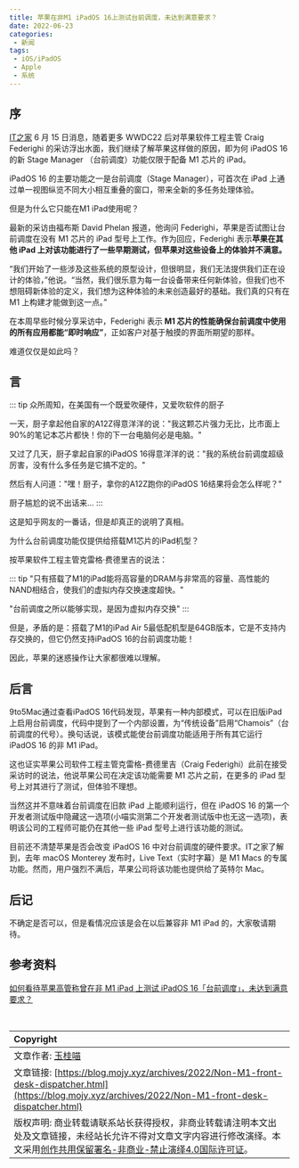 ```yaml
---
title: 苹果在非M1 iPadOS 16上测试台前调度，未达到满意要求？
date: 2022-06-23
categories:
 - 新闻
tags:
 - iOS/iPadOS
 - Apple
 - 系统
---
```


## 序

[IT之家](https://www.ithome.com) 6 月 15 日消息，随着更多 WWDC22 后对苹果软件工程主管 Craig Federighi 的采访浮出水面，我们继续了解苹果这样做的原因，即为何 iPadOS 16 的新 Stage Manager （台前调度）功能仅限于配备 M1 芯片的 iPad。

iPadOS 16 的主要功能之一是台前调度（Stage Manager），可首次在 iPad 上通过单一视图纵览不同大小相互重叠的窗口，带来全新的多任务处理体验。

但是为什么它只能在M1 iPad使用呢？

最新的采访由福布斯 David Phelan 报道，他询问 Federighi，苹果是否试图让台前调度在没有 M1 芯片的 iPad 型号上工作。作为回应，Federighi 表示<strong>苹果在其他 iPad 上对该功能进行了一些早期测试，但苹果对这些设备上的体验并不满意。</strong>

“我们开始了一些涉及这些系统的原型设计，但很明显，我们无法提供我们正在设计的体验，”他说。“当然，我们很乐意为每一台设备带来任何新体验，但我们也不想阻碍新体验的定义，我们想为这种体验的未来创造最好的基础。我们真的只有在 M1 上构建才能做到这一点。”

在本周早些时候分享采访中，Federighi 表示<strong> M1 芯片的性能确保台前调度中使用的所有应用都能“即时响应”</strong>，正如客户对基于触摸的界面所期望的那样。

难道仅仅是如此吗？

## 言

::: tip
众所周知，在美国有一个既爱吹硬件，又爱吹软件的厨子

一天，厨子拿起他自家的A12Z得意洋洋的说："我这颗芯片强力无比，比市面上90%的笔记本芯片都快！你的下一台电脑何必是电脑。"

又过了几天，厨子拿起自家的iPadOS 16得意洋洋的说："我的系统台前调度超级厉害，没有什么多任务是它搞不定的。"

然后有人问道："嘿！厨子，拿你的A12Z跑你的iPadOS 16结果将会怎么样呢？"

厨子尴尬的说不出话来...
:::

这是知乎网友的一番话，但是却真正的说明了真相。

为什么台前调度功能仅提供给搭载M1芯片的iPad机型？

按苹果软件工程主管克雷格·费德里吉的说法：

::: tip
"只有搭载了M1的iPad能将高容量的DRAM与非常高的容量、高性能的NAND相结合，使我们的虚拟内存交换速度超快。"

"台前调度之所以能够实现，是因为虚拟内存交换"
:::

但是，矛盾的是：搭载了M1的iPad Air 5最低配机型是64GB版本，它是不支持内存交换的，但它仍然支持iPadOS 16的台前调度功能！

因此，苹果的迷惑操作让大家都很难以理解。

## 后言

9to5Mac通过查看iPadOS 16代码发现，苹果有一种内部模式，可以在旧版iPad上启用台前调度，代码中提到了一个内部设置，为“传统设备”启用“Chamois”（台前调度的代号）。换句话说，该模式能使台前调度功能适用于所有其它运行 iPadOS 16 的非 M1 iPad。

这也证实苹果公司软件工程主管克雷格-费德里吉（Craig Federighi）此前在接受采访时的说法，他说苹果公司在决定该功能需要 M1 芯片之前，在更多的 iPad 型号上对其进行了测试，但体验不理想。

当然这并不意味着台前调度在旧款 iPad 上能顺利运行，但在 iPadOS 16 的第一个开发者测试版中隐藏这一选项(小喵实测第二个开发者测试版中也无这一选项)，表明该公司的工程师可能仍在其他一些 iPad 型号上进行该功能的测试。

目前还不清楚苹果是否会改变 iPadOS 16 中对台前调度的硬件要求。IT之家了解到，去年 macOS Monterey 发布时，Live Text（实时字幕）是 M1 Macs 的专属功能。然而，用户强烈不满后，苹果公司将该功能也提供给了英特尔 Mac。

## 后记

不确定是否可以，但是看情况应该是会在以后兼容非 M1 iPad 的，大家敬请期待。

## 参考资料

[如何看待苹果高管称曾在非 M1 iPad 上测试 iPadOS 16「台前调度」，未达到满意要求？](https://www.zhihu.com/question/537793389/answer/2532340452)

<br>

| Copyright |
| :-----|
| 文章作者: <a href="mailto:abcd2890000456@126.com">玉桂喵</a> |
| 文章链接: [https://blog.mojy.xyz/archives/2022/Non-M1-front-desk-dispatcher.html](https://blog.mojy.xyz/archives/2022/Non-M1-front-desk-dispatcher.html) |
| 版权声明: 商业转载请联系站长获得授权，非商业转载请注明本文出处及文章链接，未经站长允许不得对文章文字内容进行修改演绎。本文采用[创作共用保留署名-非商业-禁止演绎4.0国际许可证](https://creativecommons.org/licenses/by-nc-nd/4.0/)。 |
